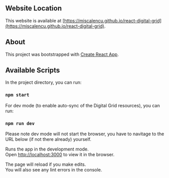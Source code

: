 ## Website Location

This website is available at [https://miscalencu.github.io/react-digital-grid](https://miscalencu.github.io/react-digital-grid).

## About

This project was bootstrapped with [Create React App](https://github.com/facebook/create-react-app).

## Available Scripts

In the project directory, you can run:

### `npm start`

For dev mode (to enable auto-sync of the Digital Grid resources), you can run:

### `npm run dev`

Please note dev mode will not start the browser, you have to navitage to the URL below (if not there already) yourself.

Runs the app in the development mode.<br />
Open [http://localhost:3000](http://localhost:3000) to view it in the browser.

The page will reload if you make edits.<br />
You will also see any lint errors in the console.